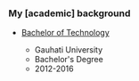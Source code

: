 ### My \[academic\] background

- [Bachelor of Technology](/B.Tech)

  - Gauhati University
  - Bachelor's Degree
  - 2012-2016

